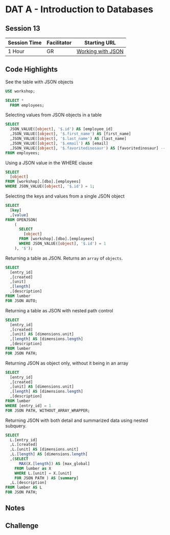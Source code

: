 # DAT A - Introduction to Databases
## Session 13


|Session Time|Facilitator|Starting URL              |
|------------|-----------|-------------------------------------------------------|
|1 Hour      |GR         |[Working with JSON](https://www.w3schools.com/whatis/whatis_json.asp)  |



## Code Highlights
See the table with JSON objects
```sql
USE workshop;

SELECT *
  FROM employees;
```

Selecting values from JSON objects in a table
```sql
SELECT 
  JSON_VALUE([object], '$.id') AS [employee_id]
  ,JSON_VALUE([object], '$.first_name') AS [first_name]
  ,JSON_VALUE([object], '$.last_name') AS [last_name]
  ,JSON_VALUE([object], '$.email') AS [email]
  ,JSON_VALUE([object], '$.favoritedinosaur') AS [favoritedinosaur] -- NULL because it doesn't exist
FROM employees;
```

Using a JSON value in the WHERE clause
```sql
SELECT
  [object]
FROM [workshop].[dbo].[employees]
WHERE JSON_VALUE([object], '$.id') = 1;
```

Selecting the keys and values from a single JSON object 
```sql
SELECT
  [key]
  ,[value]
FROM OPENJSON(
    (
      SELECT
        [object]
      FROM [workshop].[dbo].[employees]
      WHERE JSON_VALUE([object], '$.id') = 1
    ), '$');
```

Returning a table as JSON. Returns an ```array``` of ```objects```. 
```sql
SELECT
  [entry_id]
  ,[created]
  ,[unit]
  ,[length]
  ,[description]
FROM lumber
FOR JSON AUTO;
```

Returning a table as JSON with nested path control
```sql
SELECT
  [entry_id]
  ,[created]
  ,[unit] AS [dimensions.unit]
  ,[length] AS [dimensions.length]
  ,[description]
FROM lumber
FOR JSON PATH;
```

Returning JSON as object only, without it being in an array
```sql
SELECT
  [entry_id]
  ,[created]
  ,[unit] AS [dimensions.unit]
  ,[length] AS [dimensions.length]
  ,[description]
FROM lumber
WHERE [entry_id] = 1
FOR JSON PATH, WITHOUT_ARRAY_WRAPPER;
```

Returning JSON with both detail and summarized data using nested subquery.
```sql
SELECT
  L.[entry_id]
  ,L.[created]
  ,L.[unit] AS [dimensions.unit]
  ,L.[length] AS [dimensions.length]
  ,(SELECT
      MAX(X.[length]) AS [max_global]
    FROM lumber as X
    WHERE L.[unit] = X.[unit]
    FOR JSON PATH ) AS [summary]
  ,L.[description]
FROM lumber AS L
FOR JSON PATH;
```



## Notes




## Challenge
